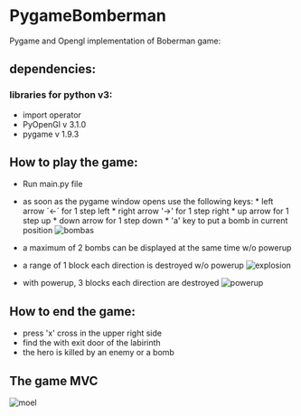 # PygameBomberman
Pygame and Opengl implementation of Boberman game:
## dependencies:
### libraries for python v3:
- import operator
- PyOpenGl v 3.1.0
- pygame v 1.9.3

## How to play the game:
- Run main.py file
- as soon as the pygame window opens use the following keys:
           * left arrow ´<-´ for 1 step left
           * right arrow '->' for 1 step right
           * up arrow for 1 step up
           * down arrow for 1 step down
           * 'a' key to put a bomb in current position
           ![bombas](https://github.com/gabrielaelisa/PygameBomberman/blob/master/images/bombas.PNG)

- a maximum of 2 bombs can be displayed at the same time w/o powerup
- a range of 1 block each direction is destroyed w/o powerup
    ![explosion](https://github.com/gabrielaelisa/PygameBomberman/blob/master/images/explosion.PNG)
- with powerup, 3 blocks each direction are destroyed
    ![powerup](https://github.com/gabrielaelisa/PygameBomberman/blob/master/images/powerup.PNG)

## How to end the game:
- press 'x' cross in the upper right side
- find the with exit door of the labirinth
- the hero is killed by an enemy or a bomb

## The game MVC
![moel](https://github.com/gabrielaelisa/PygameBomberman/blob/master/images/model.png)




